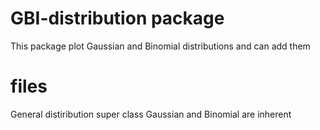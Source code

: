 # GBI-distribution package

This package plot Gaussian and Binomial distributions and can add them

# files 

General distiribution super class
Gaussian and Binomial are inherent
